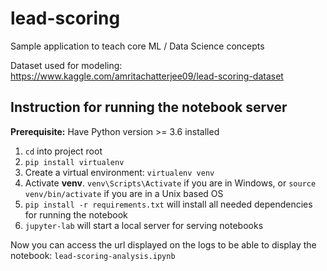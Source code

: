 # lead-scoring
Sample application to teach core ML / Data Science concepts

Dataset used for modeling: https://www.kaggle.com/amritachatterjee09/lead-scoring-dataset

## Instruction for running the notebook server

**Prerequisite:** Have Python version >= 3.6 installed

1. `cd` into project root
1. `pip install virtualenv`
1. Create a virtual environment: `virtualenv venv`
1. Activate **venv**. `venv\Scripts\Activate` if you are in Windows, or `source venv/bin/activate` if you are in a Unix based OS
1. `pip install -r requirements.txt` will install all needed dependencies for running the notebook
1. `jupyter-lab` will start a local server for serving notebooks

Now you can access the url displayed on the logs to be able to display the notebook: `lead-scoring-analysis.ipynb`

